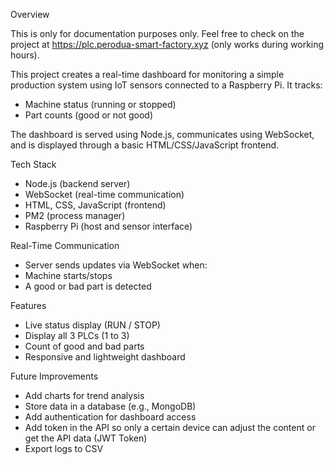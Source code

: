 Overview 

This is only for documentation purposes only. Feel free to check on the project at https://plc.perodua-smart-factory.xyz (only works during working hours).

This project creates a real-time dashboard for monitoring a simple production system using IoT sensors connected to a Raspberry Pi. It tracks: 
- Machine status (running or stopped)
- Part counts (good or not good)
  
The dashboard is served using Node.js, communicates using WebSocket, and is displayed through a basic HTML/CSS/JavaScript frontend. 

Tech Stack
- Node.js (backend server)
- WebSocket (real-time communication)
-  HTML, CSS, JavaScript (frontend)
-  PM2 (process manager)
-  Raspberry Pi (host and sensor interface)

Real-Time Communication 
- Server sends updates via WebSocket when: 
- Machine starts/stops
- A good or bad part is detected
  
Features 
- Live status display (RUN / STOP)
- Display all 3 PLCs (1 to 3)
- Count of good and bad parts
- Responsive and lightweight dashboard
  
Future Improvements
- Add charts for trend analysis
-  Store data in a database (e.g., MongoDB)
-  Add authentication for dashboard access
-  Add token in the API so only a certain device can adjust the content or get the API data (JWT Token)
-  Export logs to CSV

  
